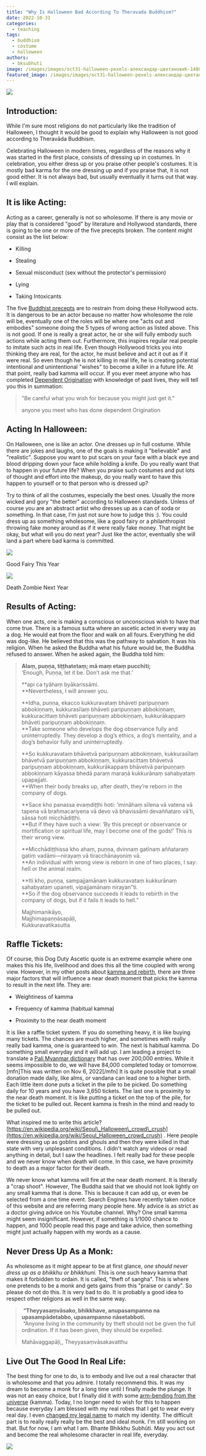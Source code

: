 ```yaml
---
title: "Why Is Halloween Bad According To Theravada Buddhism?"
date: 2022-10-31
categories: 
  - teaching
tags: 
  - buddhism
  - costume
  - halloween
authors: 
  - bksubhuti
image: /images/images/oct31-halloween-pexels-александар-цветановић-1480861.jpg
featured_image: /images/images/oct31-halloween-pexels-александар-цветановић-1480861.jpg
---
```


![](/images/oct31-halloween-pexels-александар-цветановић-1480861-1024x682.jpg)

## Introduction:

While I'm sure most religions do not particularly like the tradition of Halloween, I thought it would be good to explain why Halloween is not good according to Theravāda Buddhism.

Celebrating Halloween in modern times, regardless of the reasons why it was started in the first place, consists of dressing up in costumes. In celebration, you either dress up or you praise other people's costumes. It is mostly bad karma for the one dressing up and if you praise that, it is not good either. It is not always bad, but usually eventually it turns out that way. I will explain.

## It is like Acting:

Acting as a career, generally is not so wholesome. If there is any movie or play that is considered "good" by literature and Hollywood standards, there is going to be one or more of the five precepts broken. The content might consist as the list below:

- Killing

- Stealing

- Sexual misconduct (sex without the protector's permission)

- Lying

- Taking Intoxicants

The five [Buddhist precepts](https://americanmonk.org/5-8-10-precepts/) are to restrain from doing these Hollywood acts. It is dangerous to be an actor because no matter how wholesome the role will be, eventually one of the roles will be where one "acts out and embodies" someone doing the 5 types of wrong action as listed above. This is not good. If one is really a great actor, he or she will fully embody such actions while acting them out. Furthermore, this inspires regular real people to imitate such acts in real life. Even though Hollywood tricks you into thinking they are real, for the actor, he must believe and act it out as if it were real. So even though he is not killing in real life, he is creating potential intentional and unintentional "wishes" to become a killer in a future life. At that point, really bad kamma will occur. If you ever meet anyone who has completed [Dependent Origination](https://americanmonk.org/how-to-be-human-and-higher/) with knowledge of past lives, they will tell you this in summation:

> "Be careful what you wish for because you might just get it."
> 
> anyone you meet who has done dependent Origination

## Acting In Halloween:

On Halloween, one is like an actor. One dresses up in full costume. While there are jokes and laughs, one of the goals is making it "believable" and "realistic". Suppose you want to put scars on your face with a black eye and blood dripping down your face while holding a knife. Do you really want that to happen in your future life? When you praise such costumes and put lots of thought and effort into the makeup, do you really want to have this happen to yourself or to that person who is dressed up?

Try to think of all the costumes, especially the best ones. Usually the more wicked and gory "the better" according to Halloween standards. Unless of course you are an abstract artist who dresses up as a can of soda or something. In that case, I'm just not sure how to judge this :). You could dress up as something wholesome, like a good fairy or a philanthropist throwing fake money around as if it were really fake money. That might be okay, but what will you do next year? Just like the actor, eventually she will land a part where bad karma is committed.

![](/images/good-fairy-pexels-jill-wellington-220426-683x1024.jpg)

Good Fairy This Year

![](/images/girl-gool-pexels-matheus-bertelli-5477427-683x1024.jpg)

Death Zombie Next Year

## Results of Acting:

When one acts, one is making a conscious or unconscious wish to have that come true. There is a famous sutta where an ascetic acted in every way as a dog. He would eat from the floor and walk on all fours. Everything he did was dog-like. He believed that this was the pathway to salvation. It was his religion. When he asked the Buddha what his future would be, the Buddha refused to answer. When he asked again, the Buddha told him:

> **Alaṃ, puṇṇa, tiṭṭhatetaṃ; mā maṃ etaṃ pucchīti;**  
> ‘Enough, Puṇṇa, let it be. Don’t ask me that.’
> 
> **api ca tyāhaṃ byākarissāmi.  
> **Nevertheless, I will answer you.
> 
> **Idha, puṇṇa, ekacco kukkuravataṃ bhāveti paripuṇṇaṃ abbokiṇṇaṃ, kukkurasīlaṃ bhāveti paripuṇṇaṃ abbokiṇṇaṃ, kukkuracittaṃ bhāveti paripuṇṇaṃ abbokiṇṇaṃ, kukkurākappaṃ bhāveti paripuṇṇaṃ abbokiṇṇaṃ.  
> **Take someone who develops the dog observance fully and uninterruptedly. They develop a dog’s ethics, a dog’s mentality, and a dog’s behavior fully and uninterruptedly.
> 
> **So kukkuravataṃ bhāvetvā paripuṇṇaṃ abbokiṇṇaṃ, kukkurasīlaṃ bhāvetvā paripuṇṇaṃ abbokiṇṇaṃ, kukkuracittaṃ bhāvetvā paripuṇṇaṃ abbokiṇṇaṃ, kukkurākappaṃ bhāvetvā paripuṇṇaṃ abbokiṇṇaṃ kāyassa bhedā paraṃ maraṇā kukkurānaṃ sahabyataṃ upapajjati.  
> **When their body breaks up, after death, they’re reborn in the company of dogs.
> 
> **Sace kho panassa evaṃdiṭṭhi hoti: ‘imināhaṃ sīlena vā vatena vā tapena vā brahmacariyena vā devo vā bhavissāmi devaññataro vā’ti, sāssa hoti micchādiṭṭhi.  
> **But if they have such a view: ‘By this precept or observance or mortification or spiritual life, may I become one of the gods!’ This is their wrong view.
> 
> **Micchādiṭṭhissa kho ahaṃ, puṇṇa, dvinnaṃ gatīnaṃ aññataraṃ gatiṃ vadāmi—nirayaṃ vā tiracchānayoniṃ vā.  
> **An individual with wrong view is reborn in one of two places, I say: hell or the animal realm.
> 
> **Iti kho, puṇṇa, sampajjamānaṃ kukkuravataṃ kukkurānaṃ sahabyataṃ upaneti, vipajjamānaṃ nirayan”ti.  
> **So if the dog observance succeeds it leads to rebirth in the company of dogs, but if it fails it leads to hell.”
> 
> Majjhimanikāyo,  
> Majjhimapaṇṇāsapāḷi,  
> Kukkuravatikasutta

## Raffle Tickets:

Of course, this Dog Duty Ascetic quote is an extreme example where one makes this his life, livelihood and does this all the time coupled with wrong view. However, in my other posts about [kamma and rebirth](https://americanmonk.org/how-to-be-human-and-higher/), there are three major factors that will influence a near death moment that picks the kamma to result in the next life. They are:

- Weightiness of kamma

- Frequency of kamma (habitual kamma)

- Proximity to the near death moment

It is like a raffle ticket system. If you do something heavy, it is like buying many tickets. The chances are much higher, and sometimes with really really bad kamma, one is guaranteed to win. The next is habitual kamma. Do something small everyday and it will add up. I am leading a project to translate a [Pali Myanmar dictionary](https://www.youtube.com/channel/UCxZN1RE1PNh9wq0h99BcFxQ) that has over 200,000 entries. While it seems impossible to do, we will have 84,000 completed today or tomorrow.\[mfn\]This was written on Nov 6, 2022\[/mfn\] It is quite possible that a small donation made daily, like alms, or vandana can lead one to a higher birth. Each little item done puts a ticket in the pile to be picked. Do something daily for 10 years and you have 3,650 tickets. The last one is proximity to the near death moment. It is like putting a ticket on the top of the pile, for the ticket to be pulled out. Recent kamma is fresh in the mind and ready to be pulled out.

What inspired me to write this article? [https://en.wikipedia.org/wiki/Seoul\_Halloween\_crowd\_crush](https://en.wikipedia.org/wiki/Seoul_Halloween_crowd_crush) . Here people were dressing up as goblins and ghouls and then they were killed in that state with very unpleasant conditions. I didn't watch any videos or read anything in detail, but I saw the headlines. I felt really bad for these people and we never know when death will come. In this case, we have proximity to death as a major factor for their death.

We never know what kamma will fire at the near death moment. It is literally a "crap shoot". However, The Buddha said that we should not look lightly on any small kamma that is done. This is because it can add up, or even be selected from a one time event. Search Engines have recently taken notice of this website and are referring many people here. My advice is as strict as a doctor giving advice on his Youtube channel. Why? One small kamma might seem insignificant. However, if something is 1/1000 chance to happen, and 1000 people read this page and take advice, then something might just actually happen with my words as a cause.

## Never Dress Up As a Monk:

As wholesome as it might appear to be at first glance, _one should never dress up as a bhikkhu or bhikkhuni._ This is one such heavy kamma that makes it forbidden to ordain. It is called, "theft of sangha". This is where one pretends to be a monk and gets gains from this "praise or candy". So please do not do this. It is very bad to do. It is probably a good idea to respect other religions as well in the same way.

>  **“Theyyasaṃvāsako, bhikkhave, anupasampanno na upasampādetabbo, upasampanno nāsetabboti.**  
>  “Anyone living in the community by theft should not be given the full ordination. If it has been given, they should be expelled.
> 
> Mahāvaggapāḷi,, Theyyasaṃvāsakavatthu

## Live Out The Good In Real Life:

The best thing for one to do, is to embody and live out a real character that is wholesome and that you admire. I totally recommend this. It was my dream to become a monk for a long time until I finally made the plunge. It was not an easy choice, but I finally did it with some [arm-bending from the universe](https://americanmonk.org/why-did-you-become-a-monk/) (kamma). Today, I no longer need to wish for this to happen because everyday I am blessed with my real robes that I get to wear every real day. I even [changed my legal name](https://americanmonk.org/legal-name-change/) to match my identity. The difficult part is to really really really be the best and ideal monk. I'm still working on that. But for now, I am what I am. Bhante Bhikkhu Subhūti. May you act out and become the real wholesome character in real life, everyday.

![](/images/cropped-IMG_20190403_182709-1024x1024.jpg)